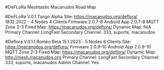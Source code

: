 #DeFLoRa Meshtastic Macanudos Road Map

#DeFLoRa V.0.1 Tango Alpha
Site: https://macanudos.org/deflora/
18.12.2022 - 4 Nodes 4 Clients
Firmware 2.0.7-8
Android App 2.0.7-8
MQTT Zone 2-3
Fixed Map: https://macanudos.org/deflora/
Dynamic Map: N/A
Primary Channel: LongFast
Secondary Channel: 333, suporte, macanudos


#Deflora V.0.1.1 Romeo Beta
15.1.2023 - 5 Nodes 6 Clients
Site: https://macanudos.org/deflora/
Firmware 2.0.9-10
Android App 2.0.9-10
MQTT Zone 2-3
Fixed Map: https://macanudos.org/deflora/
Dynamic Map: http://mesh.macanudos.org
Primary Channel: LongFast
Secondary Channel: 333, suporte, macanudos
Admin Channel: Yes
